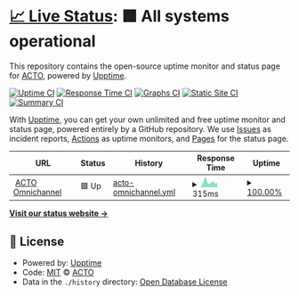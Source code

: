 # [📈 Live Status](https://status.acto.com): <!--live status--> **🟩 All systems operational**

This repository contains the open-source uptime monitor and status page for [ACTO](https://acto.com), powered by [Upptime](https://github.com/upptime/upptime).

[![Uptime CI](https://github.com/ActionPackMedia/uptime/workflows/Uptime%20CI/badge.svg)](https://github.com/ActionPackMedia/uptime/actions?query=workflow%3A%22Uptime+CI%22)
[![Response Time CI](https://github.com/ActionPackMedia/uptime/workflows/Response%20Time%20CI/badge.svg)](https://github.com/ActionPackMedia/uptime/actions?query=workflow%3A%22Response+Time+CI%22)
[![Graphs CI](https://github.com/ActionPackMedia/uptime/workflows/Graphs%20CI/badge.svg)](https://github.com/ActionPackMedia/uptime/actions?query=workflow%3A%22Graphs+CI%22)
[![Static Site CI](https://github.com/ActionPackMedia/uptime/workflows/Static%20Site%20CI/badge.svg)](https://github.com/ActionPackMedia/uptime/actions?query=workflow%3A%22Static+Site+CI%22)
[![Summary CI](https://github.com/ActionPackMedia/uptime/workflows/Summary%20CI/badge.svg)](https://github.com/ActionPackMedia/uptime/actions?query=workflow%3A%22Summary+CI%22)

With [Upptime](https://upptime.js.org), you can get your own unlimited and free uptime monitor and status page, powered entirely by a GitHub repository. We use [Issues](https://github.com/ActionPackMedia/uptime/issues) as incident reports, [Actions](https://github.com/ActionPackMedia/uptime/actions) as uptime monitors, and [Pages](https://status.acto.com) for the status page.

<!--start: status pages-->
<!-- This summary is generated by Upptime (https://github.com/upptime/upptime) -->
<!-- Do not edit this manually, your changes will be overwritten -->
<!-- prettier-ignore -->
| URL | Status | History | Response Time | Uptime |
| --- | ------ | ------- | ------------- | ------ |
| <img alt="" src="https://icons.duckduckgo.com/ip3/app.acto.com.ico" height="13"> [ACTO Omnichannel](https://app.acto.com/health-check) | 🟩 Up | [acto-omnichannel.yml](https://github.com/ActionPackMedia/uptime/commits/HEAD/history/acto-omnichannel.yml) | <details><summary><img alt="Response time graph" src="./graphs/acto-omnichannel/response-time-week.png" height="20"> 315ms</summary><br><a href="https://status.acto.com/history/acto-omnichannel"><img alt="Response time 231" src="https://img.shields.io/endpoint?url=https%3A%2F%2Fraw.githubusercontent.com%2FActionPackMedia%2Fuptime%2FHEAD%2Fapi%2Facto-omnichannel%2Fresponse-time.json"></a><br><a href="https://status.acto.com/history/acto-omnichannel"><img alt="24-hour response time 275" src="https://img.shields.io/endpoint?url=https%3A%2F%2Fraw.githubusercontent.com%2FActionPackMedia%2Fuptime%2FHEAD%2Fapi%2Facto-omnichannel%2Fresponse-time-day.json"></a><br><a href="https://status.acto.com/history/acto-omnichannel"><img alt="7-day response time 315" src="https://img.shields.io/endpoint?url=https%3A%2F%2Fraw.githubusercontent.com%2FActionPackMedia%2Fuptime%2FHEAD%2Fapi%2Facto-omnichannel%2Fresponse-time-week.json"></a><br><a href="https://status.acto.com/history/acto-omnichannel"><img alt="30-day response time 268" src="https://img.shields.io/endpoint?url=https%3A%2F%2Fraw.githubusercontent.com%2FActionPackMedia%2Fuptime%2FHEAD%2Fapi%2Facto-omnichannel%2Fresponse-time-month.json"></a><br><a href="https://status.acto.com/history/acto-omnichannel"><img alt="1-year response time 239" src="https://img.shields.io/endpoint?url=https%3A%2F%2Fraw.githubusercontent.com%2FActionPackMedia%2Fuptime%2FHEAD%2Fapi%2Facto-omnichannel%2Fresponse-time-year.json"></a></details> | <details><summary><a href="https://status.acto.com/history/acto-omnichannel">100.00%</a></summary><a href="https://status.acto.com/history/acto-omnichannel"><img alt="All-time uptime 100.00%" src="https://img.shields.io/endpoint?url=https%3A%2F%2Fraw.githubusercontent.com%2FActionPackMedia%2Fuptime%2FHEAD%2Fapi%2Facto-omnichannel%2Fuptime.json"></a><br><a href="https://status.acto.com/history/acto-omnichannel"><img alt="24-hour uptime 100.00%" src="https://img.shields.io/endpoint?url=https%3A%2F%2Fraw.githubusercontent.com%2FActionPackMedia%2Fuptime%2FHEAD%2Fapi%2Facto-omnichannel%2Fuptime-day.json"></a><br><a href="https://status.acto.com/history/acto-omnichannel"><img alt="7-day uptime 100.00%" src="https://img.shields.io/endpoint?url=https%3A%2F%2Fraw.githubusercontent.com%2FActionPackMedia%2Fuptime%2FHEAD%2Fapi%2Facto-omnichannel%2Fuptime-week.json"></a><br><a href="https://status.acto.com/history/acto-omnichannel"><img alt="30-day uptime 100.00%" src="https://img.shields.io/endpoint?url=https%3A%2F%2Fraw.githubusercontent.com%2FActionPackMedia%2Fuptime%2FHEAD%2Fapi%2Facto-omnichannel%2Fuptime-month.json"></a><br><a href="https://status.acto.com/history/acto-omnichannel"><img alt="1-year uptime 100.00%" src="https://img.shields.io/endpoint?url=https%3A%2F%2Fraw.githubusercontent.com%2FActionPackMedia%2Fuptime%2FHEAD%2Fapi%2Facto-omnichannel%2Fuptime-year.json"></a></details>

<!--end: status pages-->

[**Visit our status website →**](https://status.acto.com)

## 📄 License

- Powered by: [Upptime](https://github.com/upptime/upptime)
- Code: [MIT](./LICENSE) © [ACTO](https://acto.com)
- Data in the `./history` directory: [Open Database License](https://opendatacommons.org/licenses/odbl/1-0/)
